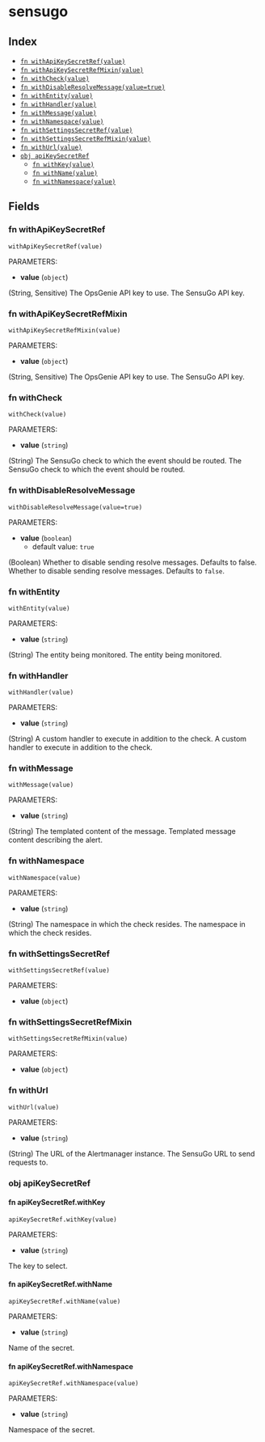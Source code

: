 # sensugo



## Index

* [`fn withApiKeySecretRef(value)`](#fn-withapikeysecretref)
* [`fn withApiKeySecretRefMixin(value)`](#fn-withapikeysecretrefmixin)
* [`fn withCheck(value)`](#fn-withcheck)
* [`fn withDisableResolveMessage(value=true)`](#fn-withdisableresolvemessage)
* [`fn withEntity(value)`](#fn-withentity)
* [`fn withHandler(value)`](#fn-withhandler)
* [`fn withMessage(value)`](#fn-withmessage)
* [`fn withNamespace(value)`](#fn-withnamespace)
* [`fn withSettingsSecretRef(value)`](#fn-withsettingssecretref)
* [`fn withSettingsSecretRefMixin(value)`](#fn-withsettingssecretrefmixin)
* [`fn withUrl(value)`](#fn-withurl)
* [`obj apiKeySecretRef`](#obj-apikeysecretref)
  * [`fn withKey(value)`](#fn-apikeysecretrefwithkey)
  * [`fn withName(value)`](#fn-apikeysecretrefwithname)
  * [`fn withNamespace(value)`](#fn-apikeysecretrefwithnamespace)

## Fields

### fn withApiKeySecretRef

```jsonnet
withApiKeySecretRef(value)
```

PARAMETERS:

* **value** (`object`)

(String, Sensitive) The OpsGenie API key to use.
The SensuGo API key.
### fn withApiKeySecretRefMixin

```jsonnet
withApiKeySecretRefMixin(value)
```

PARAMETERS:

* **value** (`object`)

(String, Sensitive) The OpsGenie API key to use.
The SensuGo API key.
### fn withCheck

```jsonnet
withCheck(value)
```

PARAMETERS:

* **value** (`string`)

(String) The SensuGo check to which the event should be routed.
The SensuGo check to which the event should be routed.
### fn withDisableResolveMessage

```jsonnet
withDisableResolveMessage(value=true)
```

PARAMETERS:

* **value** (`boolean`)
   - default value: `true`

(Boolean) Whether to disable sending resolve messages. Defaults to false.
Whether to disable sending resolve messages. Defaults to `false`.
### fn withEntity

```jsonnet
withEntity(value)
```

PARAMETERS:

* **value** (`string`)

(String) The entity being monitored.
The entity being monitored.
### fn withHandler

```jsonnet
withHandler(value)
```

PARAMETERS:

* **value** (`string`)

(String) A custom handler to execute in addition to the check.
A custom handler to execute in addition to the check.
### fn withMessage

```jsonnet
withMessage(value)
```

PARAMETERS:

* **value** (`string`)

(String) The templated content of the message.
Templated message content describing the alert.
### fn withNamespace

```jsonnet
withNamespace(value)
```

PARAMETERS:

* **value** (`string`)

(String) The namespace in which the check resides.
The namespace in which the check resides.
### fn withSettingsSecretRef

```jsonnet
withSettingsSecretRef(value)
```

PARAMETERS:

* **value** (`object`)


### fn withSettingsSecretRefMixin

```jsonnet
withSettingsSecretRefMixin(value)
```

PARAMETERS:

* **value** (`object`)


### fn withUrl

```jsonnet
withUrl(value)
```

PARAMETERS:

* **value** (`string`)

(String) The URL of the Alertmanager instance.
The SensuGo URL to send requests to.
### obj apiKeySecretRef


#### fn apiKeySecretRef.withKey

```jsonnet
apiKeySecretRef.withKey(value)
```

PARAMETERS:

* **value** (`string`)

The key to select.
#### fn apiKeySecretRef.withName

```jsonnet
apiKeySecretRef.withName(value)
```

PARAMETERS:

* **value** (`string`)

Name of the secret.
#### fn apiKeySecretRef.withNamespace

```jsonnet
apiKeySecretRef.withNamespace(value)
```

PARAMETERS:

* **value** (`string`)

Namespace of the secret.